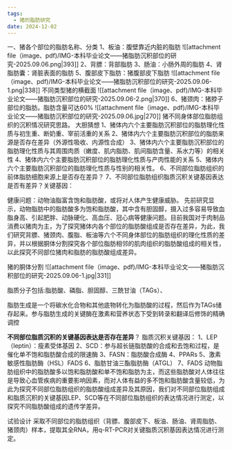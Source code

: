 ```yaml
---
tags:
  - 猪的脂肪研究
date: 2024-12-02
---
```


一、猪各个部位的脂肪名称、分类
1、板油：腹壁靠近内脏的脂肪
![[attachment file（image、pdf)/IMG-本科毕业论文——猪脂肪沉积部位的研究-2025.09.06.png|393]]
2、背膘：背部脂肪
3、肠油：小肠外周的脂肪
4、肾脂肪囊：肾脏表面的脂肪
5、腹部皮下脂肪：猪腹部皮下脂肪
![[attachment file（image、pdf)/IMG-本科毕业论文——猪脂肪沉积部位的研究-2025.09.06-1.png|338]]
不同类型猪的横截面
![[attachment file（image、pdf)/IMG-本科毕业论文——猪脂肪沉积部位的研究-2025.09.06-2.png|370]]
6、猪颈肉：猪脖子部位的脂肪。脂肪含量可达60%
![[attachment file（image、pdf)/IMG-本科毕业论文——猪脂肪沉积部位的研究-2025.09.06.jpg|270]]
猪不同身体部位脂肪组织的沉积情况研究思路。
大胆猜想
1、猪体内六个主要脂肪沉积部位的脂肪理化性质与初生重、断奶重、宰前活重的关系
2、猪体内六个主要脂肪沉积部位的脂肪来源是否存在差异（外源性吸收、内源性合成）
3、猪体内六个主要脂肪沉积部位的脂肪理化性质与其周围肉质（嫩度、肌内脂肪、肌间脂肪含量、系水力等）的相关性
4、猪体内六个主要脂肪沉积部位的脂肪理化性质与产肉性能的关系
5、猪体内六个主要脂肪沉积部位的脂肪理化性质与性别的相关性。
6、不同部位脂肪组织的前体脂肪细胞来源上是否存在差异？
7、不同部位脂肪组织脂质沉积关键基因表达是否有差异？关键基因：


健康问题：动物油脂富含饱和脂肪酸，或将对人体产生健康威胁。
先前研究显示，动物脂肪中的脂肪酸多为饱和脂肪酸，其中含有胆固醇，摄入过多容易导致血脂身高、引起肥胖、动脉硬化、高血压、冠心病等健康问题。目前我国对于肉制品消费以猪肉为主，为了探究猪体内各个部位的脂肪酸组成是否存在差异，为此，我们研究背膘、猪颈肉、腹脂、板油等六个不同身体部位的脂肪组织的理化性质的差异，并以根据胴体分割探究各个部位脂肪相邻的肌肉组织的脂肪酸组成的相关性，以此探究不同部位猪肉和脂肪的脂肪酸组成差异。






猪的胴体分割
![[attachment file（image、pdf)/IMG-本科毕业论文——猪脂肪沉积部位的研究-2025.09.06-1.jpg|331]]



脂质分子包括:脂肪酸、磷脂、胆固醇、三酰甘油（TAGs）、

脂肪生成是一个将碳水化合物和其他底物转化为脂肪酸的过程，然后作为TAGs储存起来。参与脂肪生成的关键酶在激素和营养状态下受到转录和翻译后修饰的精确调控

**不同部位脂质沉积的关键基因表达是否存在差异**？
脂质沉积关键基因：
1、LEP（leptin）：瘦素受体基因
2、SCD：参与超长链脂肪酸的合成和去饱和过程，是催化单不饱和脂肪酸合成的限速酶
3、FASN：脂肪酸合成酶
4、PPARs
5、激素敏感性脂肪酶（HSL）FADS
6、脂肪甘油三酯脂肪酶（ATGL）
7、FADS
动物脂肪组织中的脂肪酸多以饱和脂肪酸和单不饱和脂肪为主，而这些脂肪酸对人体往往是导致心血管疾病的重要影响因素，而对人体有益的多不饱和脂肪酸含量较低，为此为探究不同部位脂肪组织的脂肪酸组成差异及其原因，我们对不同部位脂肪组成和脂质沉积的关键基因LEP、SCD等在不同部位脂肪组织的表达情况进行测定，以探究不同脂肪酸组成的遗传学差异。

试验设计
采取不同部位的脂肪组织（背膘、腹部皮下、板油、肠油、肾周脂肪、猪颈肉）样本，提取其全RNA，用q-RT-PCR对关键脂质沉积基因表达情况进行测定。

